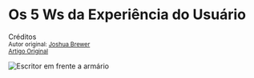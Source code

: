 Os 5 Ws da Experiência do Usuário
=================================
Créditos<br/>
<small>Autor original: [Joshua Brewer](http://52weeksofux.com/)<br/>[Artigo Original](http://52weeksofux.com/post/890288783/the-five-ws-of-ux)</small>

![Escritor em frente a armário](http://media.tumblr.com/tumblr_l6gmce3wf71qz7ace.jpg "Escritor em frente a armário")

